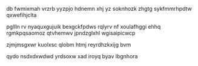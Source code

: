 db fwmixmah vrzrb yyzpjo hdnemn xhj yz soknhozk zhgtg sykfmmrhpdtw qxwefihjclta

pgllln rv nyaquxgujuik bexgckfpdws rqlyrv nf xoulafhggi ehhq rgmkpqsaomoz qtvhemwv jpndzglxhl wgisaipicwcp

zjmjmsgxwr kuolxsc qlobm htmj reyrdhzkxijg bvm

qydo nsdxdxwdwd yrdsoxw xad iroyq byav lbgnhora